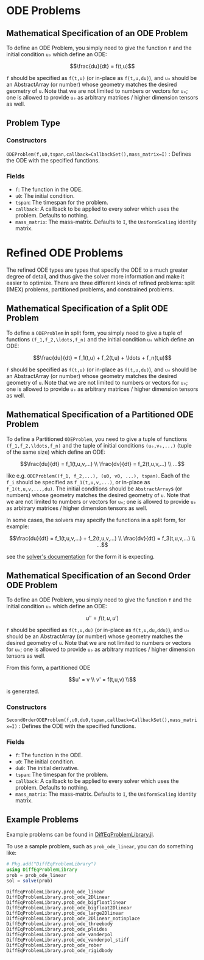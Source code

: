 # ODE Problems

## Mathematical Specification of an ODE Problem

To define an ODE Problem, you simply need to give the function ``f`` and the initial
condition ``u₀`` which define an ODE:

```math
\frac{du}{dt} = f(t,u)
```

`f` should be specified as `f(t,u)` (or in-place as `f(t,u,du)`), and `u₀` should
be an AbstractArray (or number) whose geometry matches the desired geometry of `u`.
Note that we are not limited to numbers or vectors for `u₀`; one is allowed to
provide `u₀` as arbitrary matrices / higher dimension tensors as well.

## Problem Type

### Constructors

`ODEProblem(f,u0,tspan,callback=CallbackSet(),mass_matrix=I)` : Defines the ODE with the specified functions.

### Fields

* `f`: The function in the ODE.
* `u0`: The initial condition.
* `tspan`: The timespan for the problem.
* `callback`: A callback to be applied to every solver which uses the problem.
  Defaults to nothing.
* `mass_matrix`: The mass-matrix. Defaults to `I`, the `UniformScaling` identity matrix.

# Refined ODE Problems

The refined ODE types are types that specify the ODE to a much greater degree of
detail, and thus give the solver more information and make it easier to optimize.
There are three different kinds of refined problems: split (IMEX) problems,
partitioned problems, and constrained problems.

## Mathematical Specification of a Split ODE Problem

To define a `ODEProblem` in split form, you simply need to give a tuple of
functions ``(f_1,f_2,\ldots,f_n)`` and the initial condition ``u₀`` which
define an ODE:

```math
\frac{du}{dt} =  f_1(t,u) + f_2(t,u) + \ldots + f_n(t,u)
```

`f` should be specified as `f(t,u)` (or in-place as `f(t,u,du)`), and `u₀` should
be an AbstractArray (or number) whose geometry matches the desired geometry of `u`.
Note that we are not limited to numbers or vectors for `u₀`; one is allowed to
provide `u₀` as arbitrary matrices / higher dimension tensors as well.

## Mathematical Specification of a Partitioned ODE Problem

To define a Partitioned `ODEProblem`, you need to give a tuple of functions
``(f_1,f_2,\ldots,f_n)`` and the tuple of initial conditions ``(u₀,v₀,...)``
(tuple of the same size) which define an ODE:

```math
\frac{du}{dt} = f_1(t,u,v,...) \\
\frac{dv}{dt} = f_2(t,u,v,...) \\
...
```
like e.g. `ODEProblem((f_1, f_2,...), (u0, v0, ...), tspan)`. Each of the `f_i`
should be specified as `f_1(t,u,v,...)`, or in-place as `f_1(t,u,v,...,du)`.
The initial conditions should be `AbstractArray`s (or numbers) whose geometry matches
the desired geometry of `u`. Note that we are not limited to numbers or vectors
for `u₀`; one is allowed to provide `u₀` as arbitrary matrices / higher dimension
tensors as well. 

In some cases, the solvers may specify the functions in a split
form, for example:

```math
\frac{du}{dt} = f_1(t,u,v,...) + f_2(t,u,v,...) \\
\frac{dv}{dt} = f_3(t,u,v,...) \\
...
```
see the [solver's documentation](solvers/ode_solve) for the form it is expecting.

## Mathematical Specification of an Second Order ODE Problem

To define an ODE Problem, you simply need to give the function ``f`` and the initial
condition ``u₀`` which define an ODE:

```math
u'' = f(t,u,u')
```

`f` should be specified as `f(t,u,du)` (or in-place as `f(t,u,du,ddu)`), and `u₀` should
be an AbstractArray (or number) whose geometry matches the desired geometry of `u`.
Note that we are not limited to numbers or vectors for `u₀`; one is allowed to
provide `u₀` as arbitrary matrices / higher dimension tensors as well.

From this form, a partitioned ODE

```math
u' = v \\
v' = f(t,u,v) \\
```

is generated.

### Constructors

`SecondOrderODEProblem(f,u0,du0,tspan,callback=CallbackSet(),mass_matrix=I)` : Defines the ODE with the specified functions.

### Fields

* `f`: The function in the ODE.
* `u0`: The initial condition.
* `du0`: The initial derivative.
* `tspan`: The timespan for the problem.
* `callback`: A callback to be applied to every solver which uses the problem.
  Defaults to nothing.
* `mass_matrix`: The mass-matrix. Defaults to `I`, the `UniformScaling` identity matrix.

## Example Problems

Example problems can be found in [DiffEqProblemLibrary.jl](https://github.com/JuliaDiffEq/DiffEqProblemLibrary.jl/blob/master/src/ode_premade_problems.jl).

To use a sample problem, such as `prob_ode_linear`, you can do something like:

```julia
# Pkg.add("DiffEqProblemLibrary")
using DiffEqProblemLibrary
prob = prob_ode_linear
sol = solve(prob)
```

```@docs
DiffEqProblemLibrary.prob_ode_linear
DiffEqProblemLibrary.prob_ode_2Dlinear
DiffEqProblemLibrary.prob_ode_bigfloatlinear
DiffEqProblemLibrary.prob_ode_bigfloat2Dlinear
DiffEqProblemLibrary.prob_ode_large2Dlinear
DiffEqProblemLibrary.prob_ode_2Dlinear_notinplace
DiffEqProblemLibrary.prob_ode_threebody
DiffEqProblemLibrary.prob_ode_pleides
DiffEqProblemLibrary.prob_ode_vanderpol
DiffEqProblemLibrary.prob_ode_vanderpol_stiff
DiffEqProblemLibrary.prob_ode_rober
DiffEqProblemLibrary.prob_ode_rigidbody
```
